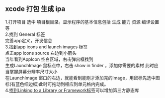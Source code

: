 ## xcode 打包 生成 ipa
1.打开项目 选中 项目根目录。显示程序的基本信息包括 生成 能力 资源 编译设置等  
2.找到 General 标签  
完善app定义，开发信息  
3.找到app icons and launch images 标签  
点击app icons source 右边到小箭头  
当年看到AppIcon 空白区域，右击弹出框找到  
生成LaunchImage 鼠标点中，右击 show in finder ，添加你需要的素材 此时应当掌握屏幕分辨率尺寸大小  
在LaunchImage 窗口的右边，就能看到能刚才添加完的Image，用鼠标先选中图标(有蓝色细边框)此时可拖动到相应到单元格内完成。  
4.[找到Linking to a Library or Framework标签](https://developer.apple.com/library/ios/recipes/xcode_help-project_editor/Articles/AddingaLibrarytoaTarget.html)可以增加第三方静态库  
